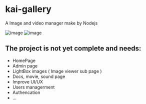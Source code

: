 # kai-gallery
A Image and video manager make by Nodejs

![image](https://github.com/linoxolus/kai-gallery/assets/141021414/c52c41e0-d9c2-46b0-9cdf-8421c2678c11)
![image](https://github.com/linoxolus/kai-gallery/assets/141021414/9cee63b6-bcd2-495b-9269-044946baed29)



## The project is not yet complete and needs:
- HomePage
- Admin page
- LightBox images ( Image viewer sub page )
- Docs, movie, sound page
- Improve UI/UX
- Users managerment
- Authencation
- ...
